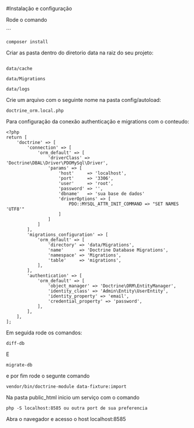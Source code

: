 #Instalação e configuração

Rode o comando 

´´´

``
composer install
``

Criar as pasta dentro do diretorio data na raiz do seu projeto:

```

data/cache

data/Migrations

data/logs

```
Crie um arquivo  com o seguinte nome na pasta config/autoload:<br>

``
doctrine_orm.local.php
``

Para configuração da conexão authenticação e  migrations
com o conteudo: 
```
<?php
return [
    'doctrine' => [
        'connection' => [
            'orm_default' => [
                'driverClass' => 'Doctrine\DBAL\Driver\PDOMySql\Driver',
                'params' => [
                    'host'     => 'localhost',
                    'port'     => '3306',
                    'user'     => 'root',
                    'password' => '',
                    'dbname'   => 'sua base de dados'
                    'driverOptions' => [
                        PDO::MYSQL_ATTR_INIT_COMMAND => "SET NAMES 'UTF8'"
                    ]
                ]
            ]
        ],
        'migrations_configuration' => [
            'orm_default' => [
                'directory' => 'data/Migrations',
                'name'      => 'Doctrine Database Migrations',
                'namespace' => 'Migrations',
                'table'     => 'migrations',
            ],
        ],
        'authentication' => [
            'orm_default' => [
                'object_manager' => 'Doctrine\ORM\EntityManager',
                'identity_class' => 'Admin\Entity\UserEntity',
                'identity_property' => 'email',
                'credential_property' => 'password',
            ],
        ],
    ],
];
```

Em seguida rode os comandos:

```
diff-db
```
E
```
migrate-db
```
e por fim rode o segunte comando

```
vendor/bin/doctrine-module data-fixture:import
```

Na pasta public_html inicio um serviço com o comando

``
php -S localhost:8585 ou outra port de sua preferencia
``

Abra o navegador e acesso o host localhost:8585